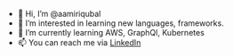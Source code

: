 - 👋 Hi, I’m @aamiriqubal
- 👀 I’m interested in learning new languages, frameworks.
- 🌱 I’m currently learning AWS, GraphQl, Kubernetes
- 📫 You can reach me via [LinkedIn](https://www.linkedin.com/in/aamir-iqubal/)

<!---
aamiriqubal/aamiriqubal is a ✨ special ✨ repository because its `README.md` (this file) appears on your GitHub profile.
You can click the Preview link to take a look at your changes.
--->
